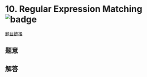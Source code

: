 # 10. Regular Expression Matching ![badge](https://img.shields.io/badge/-hard-red?style=flat-square)

[题目链接](https://leetcode.com/problems/regular-expression-matching)

## 题意

## 解答

